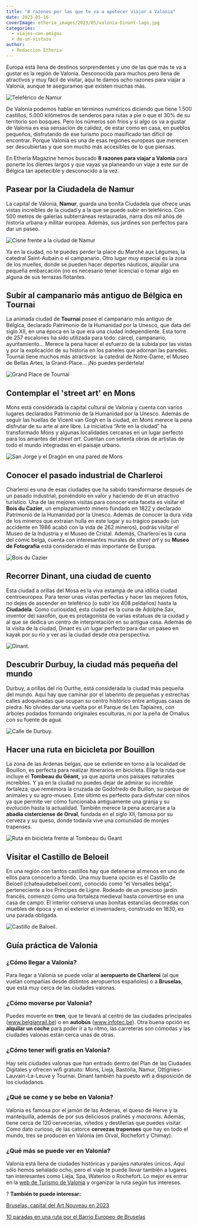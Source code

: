 ```yaml
---
title: "8 razones por las que te va a apetecer viajar a Valonia"
date: 2023-05-16
coverImage: etheria_images/2023/05/valonia-Dinant-lago.jpg
categories: 
  - viajes-con-amigas
  - de-un-vistazo
author: 
  - Redaccion Etheria
---
```


Europa está llena de destinos sorprendentes y uno de las que más te va a gustar es la 
región de Valonia. Desconocida para muchos pero llena de atractivos y muy fácil de 
visitar, aquí te damos ocho razones para viajar a Valonia, aunque te aseguramos que 
existen muchas más. 

![Teleférico de Namur](etheria_images/2023/05/valonia-namur-teleferico.jpg "Teleférico de Namur. © WBT/Denis Closon.")

De Valonia podemos hablar en términos numéricos diciendo que tiene 1.500 castillos, 
5.000 kilómetros de senderos para rutas a pie o que el 30% de su territorio son bosques. 
Pero los números son fríos y si algo os va a gustar de Valonia es esa sensación de 
calidez, de estar como en casa, en pueblos pequeños, disfrutando de ese turismo poco 
masificado tan difícil de encontrar. Porque Valonia es una de esas regiones europeas que 
merecen ser descubiertas y que son mucho más accesibles de lo que piensas. 

En Etheria Magazine hemos buscado **8 razones para viajar a Valonia** para ponerte los 
dientes largos y que vayas ya planeando un viaje a este sur de Bélgica tan apetecible y 
desconocido a la vez. 

## Pasear por la Ciudadela de Namur

La capital de Valonia, **Namur**, guarda una bonita Ciudadela que ofrece unas vistas 
increíbles de la ciudad y a la que se puede subir en teleférico. Con 500 metros de 
galerías subterráneas restauradas, narra dos mil años de historia urbana y militar 
europea. Además, sus jardines son perfectos para dar un paseo. 

![Cisne frente a la ciudad de Namur](etheria_images/2023/05/Valonia-ciudadela-Namur-683x1024.jpg "Ciudadela de Namur. © WBT/Dominik Ketz.")

Ya en la ciudad, no te puedes perder la place du Marché aux Légumes, la catedral 
Saint-Aubain o el campanario. Otro lugar muy especial es la zona de los muelles, donde 
se pueden hacer deportes náuticos, alquilar una pequeña embarcación (no es necesario 
tener licencia) o tomar algo en alguna de sus terrazas flotantes. 

## Subir al campanario más antiguo de Bélgica en Tournai

La animada ciudad de **Tournai** posee el campanario más antiguo de Bélgica, declarado 
Patrimonio de la Humanidad por la Unesco, que data del siglo XII, en una época en la que 
era una ciudad independiente. Esta torre de 257 escalones ha sido utilizada para todo: 
cárcel, campanario, ayuntamiento… Merece la pena hacer el esfuerzo de la subida por las 
vistas y por la explicación de su historia en los paneles que adornan las paredes. 
Tournai tiene muchos más atractivos: la catedral de Notre-Dame, el Museo de Bellas 
Artes, la Grand-Place… ¡No puedes perdértela! 

![Grand Place de Tournai](etheria_images/2023/05/tournai-plaza.jpg "Grand Place de Tournai. © WBT/J. Jean Mart")

## Contemplar el 'street art' en Mons

Mons está considerada la capital cultural de Valonia y cuenta con varios lugares 
declarados Patrimonio de la Humanidad por la Unesco. Además de seguir las huellas de 
Vicent van Gogh en la ciudad, en Mons merece la pena disfrutar de su arte al aire libre. 
La iniciativa “Arte en la ciudad” ha transformado Mons y algunas localidades cercanas en 
un lugar perfecto para los amantes del _street art_. Cuentan con setenta obras de 
artistas de todo el mundo integradas en el paisaje urbano. 

![San Jorge y el Dragón en una pared de Mons](etheria_images/2023/05/valonia-Mons-street-art.jpg "Street Art en Mons: obra de Zesar Bahamonte. © WBT.")

## Conocer el pasado industrial de Charleroi

Charleroi es una de esas ciudades que ha sabido transformarse después de un pasado 
industrial, poniéndolo en valor y haciendo de él un atractivo turístico. Una de las 
mejores visitas para conocer esta faceta es visitar el **Bois du Cazier**, un 
emplazamiento minero fundado en 1822 y declarado Patrimonio de la Humanidad por la 
Unesco. Además de conocer la dura vida de los mineros que extraían hulla en este lugar y 
su trágico pasado (un accidente en 1986 acabó con la vida de 262 mineros), podrás 
visitar el Museo de la Industria y el Museo de Cristal. Además, Charleroi es la cuna del 
cómic belga, cuenta con interesantes murales de _street art_ y su **Museo de 
Fotografía** está considerado el más importante de Europa. 

![Bois du Cazier](etheria_images/2023/05/Valonia-Bois-du-Cazier.jpg "Arqueología industrial en Bois du Cazier. © Jean-Luc Deru.")

## Recorrer Dinant, una ciudad de cuento

Esta ciudad a orillas del Mosa es la viva estampa de una idílica ciudad centroeuropea. 
Para tener unas vistas perfectas y hacer las mejores fotos, no dejes de ascender en 
teleférico (o subir los 408 peldaños) hasta la **Ciudadela**. Como curiosidad, esta 
ciudad es la cuna de Adolphe Sax, inventor del saxofón, que es protagonista de varias 
estatuas de la ciudad y al que se dedica un centro de interpretación en su antigua casa. 
Además de la visita de la ciudad, Dinant es un lugar perfecto para dar un paseo en kayak 
por su río y ver así la ciudad desde otra perspectiva. 

![Dinant.](etheria_images/2023/05/valonia-Dinant-lago.jpg "Dinant con la Colegiata de Notre Dame. © WBT/ Anibal Trejo.")

## Descubrir Durbuy, la ciudad más pequeña del mundo

Durbuy, a orillas del río Ourthe, está considerada la ciudad más pequeña del mundo. Aquí 
hay que caminar por el laberinto de pequeñas y estrechas calles adoquinadas que ocupan 
su centro histórico entre antiguas casas de piedra. No olvides dar una vuelta por el 
Parque de Les Tapiaires, con árboles podados formando originales esculturas, ni por la 
peña de Omalius con su fuente de agua. 

![Calle de Durbuy.](etheria_images/2023/05/Valonia-Durbuy-649x1024.jpg "Calle de Durbuy. © WBT/Dominik Ketz.")

## Hacer una ruta en bicicleta por Bouillon

La zona de las Ardenas belgas, que se extiende en torno a la localidad de Bouillon, es 
perfecta para realizar itinerarios en bicicleta. Elige la ruta que incluye el **Tombeau 
du Géant,** ya que aporta unos paisajes naturales increíbles. Y ya en la ciudad no 
puedes dejar de admirar su increíble fortaleza, que rememora la cruzada de Godofredo de 
Buillon, su parque de animales y su agro-museo. Este último es perfecto para disfrutar 
con niños ya que permite ver cómo funcionaba antiguamente una granja y su evolución 
hasta la actualidad. También merece la pena acercarse a la **abadía cisterciense de 
Orval**, fundada en el siglo XII, famosa por su cerveza y su queso, donde todavía vive 
una comunidad de monjes trapenses. 

![Ruta en bicicleta frente al Tombeau du Geant](etheria_images/2023/05/valonia-Tombeau-du-Geant.jpg "Ruta en bicicleta frente al Tombeau du Geant. © WBT/David Samyn.")

## Visitar el Castillo de Beloeil

En una región con tantos castillos hay que detenerse al menos en uno de ellos para 
conocerlo a fondo. Una muy buena opción es el Castillo de Beloeil 
(chateaudebeloeil.com), conocido como “el Versalles belga”, perteneciente a los 
Príncipes de Ligne. Rodeado de un precioso jardín francés, comenzó como una fortaleza 
medieval hasta convertirse en una casa de campo. El interior conserva unas bonitas 
estancias decoradas con muebles de época y en el exterior el invernadero, construido en 
1830, es una parada obligada. 

![Castillo de Baloeil.](etheria_images/2023/05/valonia-castillo-de-Beloeil-680x1024.jpg "Castillo de Baloeil. © WBT/J.P. Remy")

## Guía práctica de Valonia

### ¿Cómo llegar a Valonia?

Para llegar a Valonia se puede volar al **aeropuerto de Charleroi** (al que vuelan 
compañías desde distintos aeropuertos españoles) o a **Bruselas**, que está muy cerca de 
las ciudades valonas. 

### ¿Cómo moverse por Valonia?

Puedes moverte en **tren**, que te llevará al centro de las ciudades principales 
(www.belgianrail.be) o en **autobús** (www.infotec.be). Otra buena opción es **alquilar 
un coche** para poder ir a tu ritmo, las carreteras son cómodas y las ciudades valonas 
están cerca unas de otras. 

### ¿Cómo tener wifi gratis en Valonia?

Hay seis ciudades valonas que han entrado dentro del Plan de las Ciudades Digitales y 
ofrecen wifi gratuito: Mons, Lieja, Bastoña, Namur, Ottignies-Lauvain-La-Leuve y 
Tournai. Dinant también ha puesto wifi a disposición de los ciudadanos. 

### ¿Qué se come y se bebe en Valonia?

Valonia es famosa por el jamón de las Ardenas, el queso de Herve y la mantequilla, 
además de por sus deliciosos pralinés y _macarons_. Además, tiene cerca de 120 
cervecerías, viñedos y destilerías que puedes visitar. Como dato curioso, de las catorce 
**cervezas trapenses** que hay en todo el mundo, tres se producen en Valonia (en Orval, 
Rochefort y Chimay). 

### ¿Qué más se puede ver en Valonia?

Valonia está llena de ciudades históricas y parajes naturales únicos. Aquí sólo hemos 
señalado ocho, pero el viaje te puede llevar también a lugares tan interesantes como 
Lieja, Spa, Waterloo o Rochefort. Lo mejor es entrar en la [web de Turismo de 
Valonia](https://visitwallonia.es/) y organizar la ruta según tus intereses. 

? **También te puede interesar:** 

[Bruselas, capital del Art Nouveau en 
2023](https://etheriamagazine.com/2022/12/23/bruselas-art-nouveau/) 

[10 paradas en una ruta por el Barrio Europeo de 
Bruselas](https://etheriamagazine.com/2022/09/29/que-ver-barrio-europeo-bruselas/)
